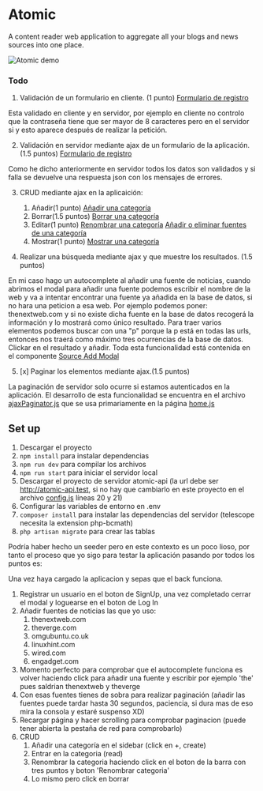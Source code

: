 # Atomic

A content reader web application to aggregate all your blogs and news sources into one place.

![Atomic demo](atomic.gif)

### Todo
1. Validación de un formulario en cliente. (1 punto) [Formulario de registro](src/components/signup-modal.js)

Esta validado en cliente y en servidor, por ejemplo en cliente no controlo que la contraseña tiene que ser mayor de 8 caracteres
pero en el servidor si y esto aparece después de realizar la petición.

2. Validación en servidor mediante ajax de un formulario de la aplicación.(1.5 puntos) [Formulario de registro](src/components/signup-modal.js)

Como he dicho anteriormente en servidor todos los datos son validados y si falla se devuelve una respuesta json con los mensajes de errores.

3. CRUD mediante ajax en la aplicaición:
    1. Añadir(1 punto) [Añadir una categoría](src/components/category-add-modal.js)
    2. Borrar(1.5 puntos) [Borrar una categoría](src/model.js#L83)
    3. Editar(1 punto) [Renombrar una categoría](src/components/category-update-modal.js#L20) [Añadir o eliminar fuentes de una categoría](src/components/category-add-source.js#L17)
    4. Mostrar(1 punto) [Mostrar una categoría](src/category.js#L133)

4. Realizar una búsqueda mediante ajax y que muestre los resultados. (1.5 puntos)

En mi caso hago un autocomplete al añadir una fuente de noticias, cuando abrimos el modal para añadir una fuente podemos escribir el nombre de la web y va a intentar encontrar una fuente ya añadida en la base de datos, si no hara una peticion a esa web.
Por ejemplo podemos poner: thenextweb.com y si no existe dicha fuente en la base de datos recogerá la información y lo mostrará como único resultado.
Para traer varios elementos podemos buscar con una "p" porque la p está en todas las urls, entonces nos traerá como máximo tres ocurrencias de la base de datos. Clickar en el resultado y añadir.
Toda esta funcionalidad está contenida en el componente [Source Add Modal](src/components/source-add-modal.js#L36)

5. [x] Paginar los elementos mediante ajax.(1.5 puntos)

La paginación de servidor solo ocurre si estamos autenticados en la aplicación.
El desarrollo de esta funcionalidad se encuentra en el archivo [ajaxPaginator.js](src/ajaxPaginator.js) que se usa primariamente en la página [home.js](src/pages/home.js#L126)

## Set up

1. Descargar el proyecto
2. `npm install` para instalar dependencias
3. `npm run dev` para compilar los archivos
4. `npm run start` para iniciar el servidor local
5. Descargar el proyecto de servidor atomic-api (la url debe ser http://atomic-api.test, si no hay que cambiarlo en este proyecto en el archivo [config.js](src/config.js) líneas 20 y 21)
6. Configurar las variables de entorno en .env
7. `composer install` para instalar las dependencias del servidor (telescope necesita la extension php-bcmath)
8. `php artisan migrate` para crear las tablas

Podría haber hecho un seeder pero en este contexto es un poco lioso, por tanto el proceso que yo sigo para testar la aplicación pasando por todos los puntos es:

Una vez haya cargado la aplicacion y sepas que el back funciona.
1. Registrar un usuario en el boton de SignUp, una vez completado cerrar el modal y loguearse en el boton de Log In
2. Añadir fuentes de noticias las que yo uso:
    1. thenextweb.com
    2. theverge.com
    3. omgubuntu.co.uk
    4. linuxhint.com
    5. wired.com
    6. engadget.com
3. Momento perfecto para comprobar que el autocomplete funciona es volver haciendo click para añadir una fuente y escribir por ejemplo 'the'
pues saldrian thenextweb y theverge
3. Con esas fuentes tienes de sobra para realizar paginación (añadir las fuentes puede tardar hasta 30 segundos, paciencia, si dura mas de eso mira la consola y estaré suspenso XD)
4. Recargar página y hacer scrolling para comprobar paginacion (puede tener abierta la pestaña de red para comprobarlo)
5. CRUD
    1. Añadir una categoría en el sidebar (click en +, create)
    2. Entrar en la categoria (read)
    3. Renombrar la categoria haciendo click en el boton de la barra con tres puntos y boton 'Renombrar categoria'
    4. Lo mismo pero click en borrar
